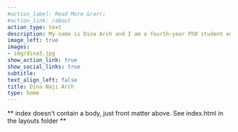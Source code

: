 ```yaml
---
#action_label: Read More &rarr;
#action_link: /about
action_type: text
description: My name is Dina Arch and I am a fourth-year PhD student emphasizing in quantitative methods in the social sciences under the guidance of Dr. Karen Nylund-Gibson. My research interests include latent variable analyses, data visualization methods using R. 
image_left: true
images:
- img/dina3.jpg
show_action_link: true
show_social_links: true
subtitle: 
text_align_left: false
title: Dina Naji Arch
type: home
---
```


** index doesn't contain a body, just front matter above.
See index.html in the layouts folder **
